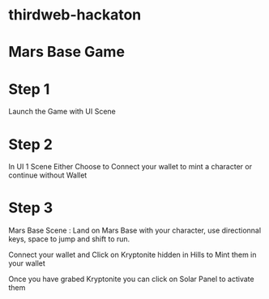 # thirdweb-hackaton

# Mars Base Game

# Step 1 

Launch the Game with UI Scene

# Step 2 

In UI 1 Scene Either Choose to Connect your wallet to mint a character or continue without Wallet

# Step 3 

Mars Base Scene : Land on Mars Base with your character, use directionnal keys, space to jump and shift to run.

Connect your wallet and Click on Kryptonite hidden in Hills to Mint them in your wallet

Once you have grabed Kryptonite you can click on Solar Panel to activate them
